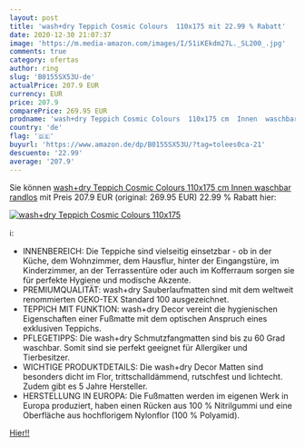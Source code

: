```yaml
---
layout: post
title: 'wash+dry Teppich Cosmic Colours  110x175 mit 22.99 % Rabatt'
date: 2020-12-30 21:07:37
image: 'https://m.media-amazon.com/images/I/51iKEkdm27L._SL200_.jpg'
comments: true
category: ofertas
author: ring
slug: 'B0155SX53U-de'
actualPrice: 207.9 EUR
currency: EUR
price: 207.9
comparePrice: 269.95 EUR
prodname: 'wash+dry Teppich Cosmic Colours  110x175 cm  Innen  waschbar  randlos'
country: 'de'
flag: '🇩🇪'
buyurl: 'https://www.amazon.de/dp/B0155SX53U/?tag=tolees0ca-21'
descuento: '22.99'
average: '207.9'
---
```


Sie können [wash+dry Teppich Cosmic Colours  110x175 cm  Innen  waschbar  randlos](https://www.amazon.de/dp/B0155SX53U/?tag=tolees0ca-21) mit Preis 207.9 EUR (original: 269.95 EUR) 22.99 % Rabatt hier:

[![wash+dry Teppich Cosmic Colours  110x175](https://m.media-amazon.com/images/I/51iKEkdm27L._SL200_.jpg)](https://www.amazon.de/dp/B0155SX53U/?tag=tolees0ca-21)

ℹ️:

- INNENBEREICH: Die Teppiche sind vielseitig einsetzbar - ob in der Küche, dem Wohnzimmer, dem Hausflur, hinter der Eingangstüre, im Kinderzimmer, an der Terrassentüre oder auch im Kofferraum sorgen sie für perfekte Hygiene und modische Akzente.
- PREMIUMQUALITÄT: wash+dry Sauberlaufmatten sind mit dem weltweit renommierten OEKO-TEX Standard 100 ausgezeichnet.
- TEPPICH MIT FUNKTION: wash+dry Decor vereint die hygienischen Eigenschaften einer Fußmatte mit dem optischen Anspruch eines exklusiven Teppichs.
- PFLEGETIPPS: Die wash+dry Schmutzfangmatten sind bis zu 60 Grad waschbar. Somit sind sie perfekt geeignet für Allergiker und Tierbesitzer.
- WICHTIGE PRODUKTDETAILS: Die wash+dry Decor Matten sind besonders dicht im Flor, trittschalldämmend, rutschfest und lichtecht. Zudem gibt es 5 Jahre Hersteller.
- HERSTELLUNG IN EUROPA: Die Fußmatten werden im eigenen Werk in Europa produziert, haben einen Rücken aus 100 % Nitrilgummi und eine Oberfläche aus hochflorigem Nylonflor (100 % Polyamid).

[Hier!!](https://www.amazon.de/dp/B0155SX53U/?tag=tolees0ca-21)

